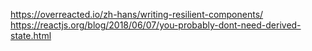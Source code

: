 https://overreacted.io/zh-hans/writing-resilient-components/
https://reactjs.org/blog/2018/06/07/you-probably-dont-need-derived-state.html